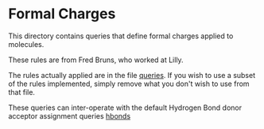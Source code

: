 # Formal Charges
This directory contains queries that define formal charges applied to molecules.

These rules are from Fred Bruns, who worked at Lilly.

The rules actually applied are in the file [queries](queries). If you wish to use a subset
of the rules implemented, simply remove what you don't wish to use from that file.

These queries can inter-operate with the default Hydrogen Bond donor acceptor assignment
queries [hbonds](/data/queries/hbonds/AAREADME.md)
